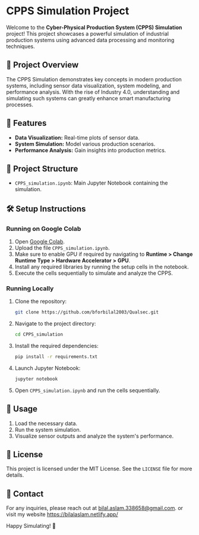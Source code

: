 # CPPS Simulation Project

Welcome to the **Cyber-Physical Production System (CPPS) Simulation** project! This project showcases a powerful simulation of industrial production systems using advanced data processing and monitoring techniques.

## 🚀 Project Overview
The CPPS Simulation demonstrates key concepts in modern production systems, including sensor data visualization, system modeling, and performance analysis. With the rise of Industry 4.0, understanding and simulating such systems can greatly enhance smart manufacturing processes.

## 🧰 Features
- **Data Visualization:** Real-time plots of sensor data.
- **System Simulation:** Model various production scenarios.
- **Performance Analysis:** Gain insights into production metrics.

## 📂 Project Structure
- `CPPS_simulation.ipynb`: Main Jupyter Notebook containing the simulation.

## 🛠️ Setup Instructions

### Running on Google Colab
1. Open [Google Colab](https://colab.research.google.com/).
2. Upload the file `CPPS_simulation.ipynb`.
3. Make sure to enable GPU if required by navigating to **Runtime > Change Runtime Type > Hardware Accelerator > GPU**.
4. Install any required libraries by running the setup cells in the notebook.
5. Execute the cells sequentially to simulate and analyze the CPPS.

### Running Locally
1. Clone the repository:
   ```bash
   git clone https://github.com/bforbilal2003/Qualsec.git
   ```
2. Navigate to the project directory:
   ```bash
   cd CPPS_simulation
   ```
3. Install the required dependencies:
   ```bash
   pip install -r requirements.txt
   ```
4. Launch Jupyter Notebook:
   ```bash
   jupyter notebook
   ```
5. Open `CPPS_simulation.ipynb` and run the cells sequentially.

## 🎯 Usage
1. Load the necessary data.
2. Run the system simulation.
3. Visualize sensor outputs and analyze the system's performance.



## 📜 License
This project is licensed under the MIT License. See the `LICENSE` file for more details.

## 📧 Contact
For any inquiries, please reach out at [bilal.aslam.338658@gmail.com](mailto:bilal.aslam.338658@gmail.com).
or visit my website https://bilalaslam.netlify.app/

Happy Simulating! 🎉


